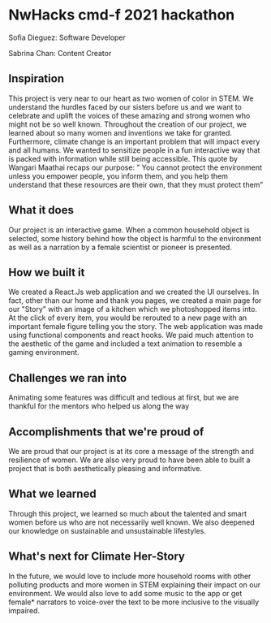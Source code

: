 # NwHacks cmd-f 2021 hackathon
Sofia Dieguez: Software Developer

Sabrina Chan: Content Creator

## Inspiration
This project is very near to our heart as two women of color in STEM. We understand the hurdles faced by our sisters before us and we want to celebrate and uplift the voices of these amazing and strong women who might not be so well known. Throughout the creation of our project, we learned about so many women and inventions we take for granted. Furthermore, climate change is an important problem that will impact every and all humans. We wanted to sensitize people in a fun interactive way that is packed with information while still being accessible. This quote by Wangari Maathai recaps our purpose: ” You cannot protect the environment unless you empower people, you inform them, and you help them understand that these resources are their own, that they must protect them”

## What it does
Our project is an interactive game. When a common household object is selected, some history behind how the object is harmful to the environment as well as a narration by a female scientist or pioneer is presented.

## How we built it
We created a React.Js web application and we created the UI ourselves. In fact, other than our home and thank you pages, we created a main page for our "Story" with an image of a kitchen which we photoshopped items into. At the click of every item, you would be rerouted to a new page with an important female figure telling you the story. The web application was made using functional components and react hooks. We paid much attention to the aesthetic of the game and included a text animation to resemble a gaming environment.

## Challenges we ran into
Animating some features was difficult and tedious at first, but we are thankful for the mentors who helped us along the way

## Accomplishments that we're proud of
We are proud that our project is at its core a message of the strength and resilience of women. We are also very proud to have been able to built a project that is both aesthetically pleasing and informative.

## What we learned
Through this project, we learned so much about the talented and smart women before us who are not necessarily well known. We also deepened our knowledge on sustainable and unsustainable lifestyles.

## What's next for Climate Her-Story
In the future, we would love to include more household rooms with other polluting products and more women in STEM explaining their impact on our environment. We would also love to add some music to the app or get female* narrators to voice-over the text to be more inclusive to the visually impaired.
